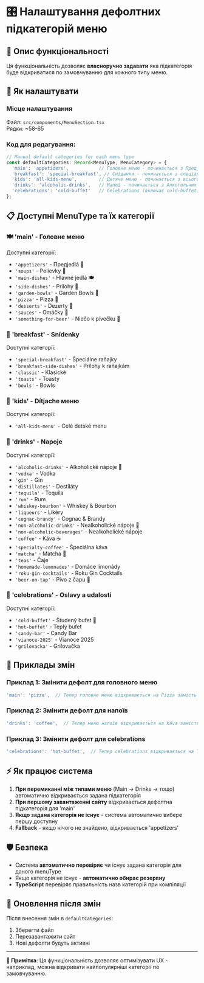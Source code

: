 # 🎛️ Налаштування дефолтних підкатегорій меню

## 📖 Опис функціональності

Ця функціональність дозволяє **власноручно задавати** яка підкатегорія буде відкриватися по замовчуванню для кожного типу меню.

## 🔧 Як налаштувати

### Місце налаштування
Файл: `src/components/MenuSection.tsx`  
Рядки: ~58-65

### Код для редагування:
```typescript
// Manual default categories for each menu type
const defaultCategories: Record<MenuType, MenuCategory> = {
  'main': 'appetizers',           // Головне меню - починається з Предjedlá
  'breakfast': 'special-breakfast', // Сніданки - починається з спеціальних сніданків
  'kids': 'all-kids-menu',        // Дитяче меню - починається з всього дитячого меню
  'drinks': 'alcoholic-drinks',   // Напої - починається з Алкогольних напоїв
  'celebrations': 'cold-buffet'   // Celebrations (включає cold-buffet) - починається з Студеного буфету
};
```

## 📋 Доступні MenuType та їх категорії

### 🍽️ **'main'** - Головне меню
Доступні категорії:
- `'appetizers'` - Предjedlá 🥗
- `'soups'` - Polievky 🍲  
- `'main-dishes'` - Hlavné jedlá 🍽️
- `'side-dishes'` - Prílohy 🍟
- `'garden-bowls'` - Garden Bowls 🥙
- `'pizza'` - Pizza 🍕
- `'desserts'` - Dezerty 🧁
- `'sauces'` - Omáčky 🫙
- `'something-for-beer'` - Niečo k pívečku 🍺

### 🌅 **'breakfast'** - Snídenky
Doступні категорії:
- `'special-breakfast'` - Špeciálne raňajky
- `'breakfast-side-dishes'` - Prílohy k raňajkám
- `'classic'` - Klasické
- `'toasts'` - Toasty
- `'bowls'` - Bowls

### 👶 **'kids'** - Dítjache меню
Doступні категорії:
- `'all-kids-menu'` - Celé detské menu

### 🍹 **'drinks'** - Napoje
Doступні категорії:
- `'alcoholic-drinks'` - Alkoholické nápoje 🍷
- `'vodka'` - Vodka
- `'gin'` - Gin
- `'distillates'` - Destiláty
- `'tequila'` - Tequila
- `'rum'` - Rum
- `'whiskey-bourbon'` - Whiskey & Bourbon
- `'liqueurs'` - Likéry
- `'cognac-brandy'` - Cognac & Brandy
- `'non-alcoholic-drinks'` - Nealkoholické nápoje 🧃
- `'non-alcoholic-beverages'` - Nealkoholické nápoje
- `'coffee'` - Káva ☕
- `'specialty-coffee'` - Špeciálna káva
- `'matcha'` - Matcha 🍵
- `'teas'` - Čaje
- `'homemade-lemonades'` - Domáce limonády
- `'roku-gin-cocktails'` - Roku Gin Cocktails
- `'beer-on-tap'` - Pivo z čapu 🍺

### 🎉 **'celebrations'** - Oslavy a udalosti
Doступні категорії:
- `'cold-buffet'` - Študený bufet 🥗
- `'hot-buffet'` - Teplý bufet
- `'candy-bar'` - Candy Bar
- `'vianoce-2025'` - Vianoce 2025
- `'grilovacka'` - Grilovačka

## 🎯 Приклады змін

### Приклад 1: Змінити дефолт для головного меню
```typescript
'main': 'pizza',  // Тепер головне меню відкривається на Pizza замість Предjedlá
```

### Приклад 2: Змінити дефолт для напоїв
```typescript
'drinks': 'coffee',  // Тепер меню напоїв відкривається на Káva замість Alkoholické nápoje
```

### Приклад 3: Змінити дефолт для celebrations
```typescript
'celebrations': 'hot-buffet',  // Тепер celebrations відкривається на Teplý bufet замість Študený bufet
```

## ⚡ Як працює система

1. **При перемиканні між типами меню** (Main → Drinks → тощо) автоматично відкривається задана підкатегорія
2. **При першому завантаженні сайту** відкривається дефолтна підкатегорія для 'main'
3. **Якщо задана категорія не існує** - система автоматично вибере першу доступну
4. **Fallback** - якщо нічого не знайдено, відкривається 'appetizers'

## 🛡️ Безпека

- Система **автоматично перевіряє** чи існує задана категорія для даного menuType
- Якщо категорія не існує - **автоматично обирає резервну**
- **TypeScript** перевіряє правильність назв категорій при компіляції

## 🔄 Оновлення після змін

Після внесення змін в `defaultCategories`:
1. Зберегти файл
2. Перезавантажити сайт
3. Нові дефолти будуть активні

---

**📝 Примітка**: Ця функціональність дозволяє оптимізувати UX - наприклад, можна відкривати найпопулярніші категорії по замовчуванню.
